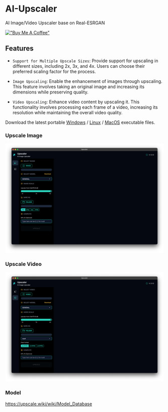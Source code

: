 # AI-Upscaler

AI Image/Video Upscaler base on Real-ESRGAN

[!["Buy Me A Coffee"](https://www.buymeacoffee.com/assets/img/custom_images/orange_img.png)](https://www.buymeacoffee.com/prongbang)

## Features

- `Support for Multiple Upscale Sizes`: Provide support for upscaling in different sizes, including 2x, 3x, and 4x. Users can choose their preferred scaling factor for the process.

- `Image Upscaling`: Enable the enhancement of images through upscaling. This feature involves taking an original image and increasing its dimensions while preserving quality.

- `Video Upscaling`: Enhance video content by upscaling it. This functionality involves processing each frame of a video, increasing its resolution while maintaining the overall video quality.

Download the latest portable 
[Windows](https://github.com/prongbang/ai-upscaler/releases/tag/0.1.1) / 
[Linux](https://github.com/prongbang/ai-upscaler/releases/tag/0.1.1) / 
[MacOS](https://github.com/prongbang/ai-upscaler/releases/tag/0.1.1)
executable files.

### Upscale Image

![img.png](screenshots/img.png)

### Upscale Video

![img_1.png](screenshots/img_1.png)

### Model

https://upscale.wiki/wiki/Model_Database
